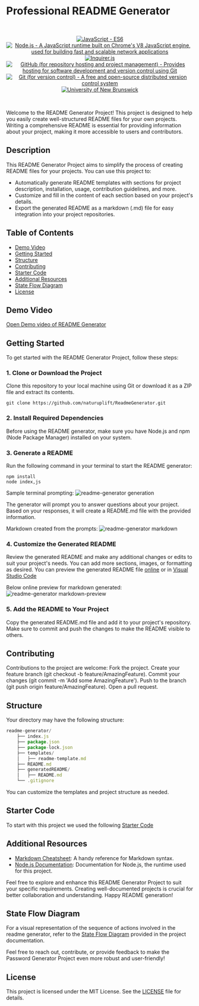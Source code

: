 # Professional README Generator

<br/>
<p align="center">
    <a href="https://developer.mozilla.org/en-US/docs/Web/JavaScript" >
        <img alt="JavaScript - ES6" src="https://img.shields.io/static/v1.svg?label=JavaScript&message=ES6&color=violet" /></a>
    <a href="https://nodejs.org/" >
        <img alt="Node.js - A JavaScript runtime built on Chrome's V8 JavaScript engine, used for building fast and scalable network applications" src="https://img.shields.io/static/v1.svg?label=Node.js&message=JavaScript runtime&color=green" /></a>
    <a href="https://www.npmjs.com/package/inquirer" >
        <img alt="Inquirer.js" src="https://img.shields.io/static/v1.svg?label=npm&message=inquirer&color=blue" /></a>
    <a href="https://github.com/">
        <img alt="GitHub (for repository hosting and project management) - Provides hosting for software development and version control using Git" src="https://img.shields.io/static/v1.svg?label=GitHub&message=hosting&color=black" /></a>
    <a href="https://git-scm.com/">
        <img alt="Git (for version control) - A free and open-source distributed version control system" src="https://img.shields.io/static/v1.svg?label=Git&message=version control&color=lightgray" /></a>
    <a href="https://unb.ca/cel/bootcamps/coding.html">
        <img alt="University of New Brunswick" src="https://img.shields.io/static/v1.svg?label=bootcamp&message=UNB&color=red" /></a>
</p>
<br/>

Welcome to the README Generator Project! This project is designed to help you easily create well-structured README files for your own projects. Writing a comprehensive README is essential for providing information about your project, making it more accessible to users and contributors.

## Description

This README Generator Project aims to simplify the process of creating README files for your projects. You can use this project to:

- Automatically generate README templates with sections for project description, installation, usage, contribution guidelines, and more.
- Customize and fill in the content of each section based on your project's details.
- Export the generated README as a markdown (.md) file for easy integration into your project repositories.

## Table of Contents
- [Demo Video](#demo-video)
- [Getting Started](#getting-started)
- [Structure](#structure)
- [Contributing](#contributing)
- [Starter Code](#starter-code)
- [Additional Resources](#additional-resources)
- [State Flow Diagram](#state-flow-diagram)
- [License](#license)

## Demo Video
[Open Demo video of README Generator][readme-generator]

## Getting Started

To get started with the README Generator Project, follow these steps:

### 1. Clone or Download the Project

Clone this repository to your local machine using Git or download it as a ZIP file and extract its contents.

```shell
git clone https://github.com/naturuplift/ReadmeGenerator.git
```
### 2. Install Required Dependencies

Before using the README generator, make sure you have Node.js and npm (Node Package Manager) installed on your system.

### 3. Generate a README

Run the following command in your terminal to start the README generator:

```shell
npm install
node index,js
```

Sample terminal prompting:
![readme-generator generation](https://github.com/naturuplift/readme-generator/assets/23546356/936fa374-a841-47fa-80d1-53e7e6e90014)

The generator will prompt you to answer questions about your project. Based on your responses, it will create a README.md file with the provided information.

Markdown created from the prompts:
![readme-generator markdown](https://github.com/naturuplift/readme-generator/assets/23546356/f53b4a4b-ac8d-4b46-be0c-c53cfbfee7dc)

### 4. Customize the Generated README

Review the generated README and make any additional changes or edits to suit your project's needs. You can add more sections, images, or formatting as desired.
You can preview the generated README file [online][mark-preview] or in [Visual Studio Code][VSC-markdown]

Below online preview for markdown generated:
![readme-generator markdown-preview](https://github.com/naturuplift/readme-generator/assets/23546356/413bab63-80bc-43bb-82d5-76c2ab033dad)

### 5. Add the README to Your Project

Copy the generated README.md file and add it to your project's repository. Make sure to commit and push the changes to make the README visible to others.

## Contributing
Contributions to the project are welcome: Fork the project. Create your feature branch (git checkout -b feature/AmazingFeature). Commit your changes (git commit -m 'Add some AmazingFeature'). Push to the branch (git push origin feature/AmazingFeature). Open a pull request.

## Structure

Your directory may have the following structure:

```javascript
readme-generator/
    ├── index.js
    ├── package.json
    ├── package-lock.json
    ├── templates/
    │   ├── readme-template.md
    ├── README.md
    ├── generatedREADME/
    │   ├── README.md
    └── .gitignore
```

You can customize the templates and project structure as needed.

## Starter Code

To start with this project we used the following [Starter Code][starter-code]

## Additional Resources

-    [Markdown Cheatsheet][mark-sheat]: A handy reference for Markdown syntax.
-    [Node.js Documentation][node-doc]: Documentation for Node.js, the runtime used for this project.

Feel free to explore and enhance this README Generator Project to suit your specific requirements. Creating well-documented projects is crucial for better collaboration and understanding. Happy README generation!

## State Flow Diagram
For a visual representation of the sequence of actions involved in the readme generator, refer to the [State Flow Diagram][state-flow] provided in the project documentation.

Feel free to reach out, contribute, or provide feedback to make the Password Generator Project even more robust and user-friendly!

## License

This project is licensed under the MIT License. See the [LICENSE][MIT] file for details.

[readme-generator]: <https://drive.google.com/file/d/1Ipq_Ebyq0QQEx_n9BKFClSTudtYsDKlo/view>
[mark-preview]: <https://markdownlivepreview.com/>
[VSC-markdown]: <https://code.visualstudio.com/Docs/languages/markdown>
[readme-generator]: <https://marketplace.visualstudio.com/items?itemName=shd101wyy.markdown-preview-enhanced>
[starter-code]: <https://github.com/coding-boot-camp/potential-enigma>
[mark-sheat]: <https://www.markdownguide.org/cheat-sheet/>
[node-doc]: <https://nodejs.org/en/learn/getting-started/introduction-to-nodejs>
[state-flow]: <https://github.com/naturuplift/readme-generator/blob/main/assets/img/Readme%20Generator%20State%20Diagram%20v1.png>
[MIT]: <https://github.com/naturuplift/readme-generator/blob/main/LICENSE>
